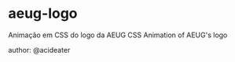 aeug-logo
=========

Animação em CSS do logo da AEUG
CSS Animation of AEUG's logo

author: @acideater
